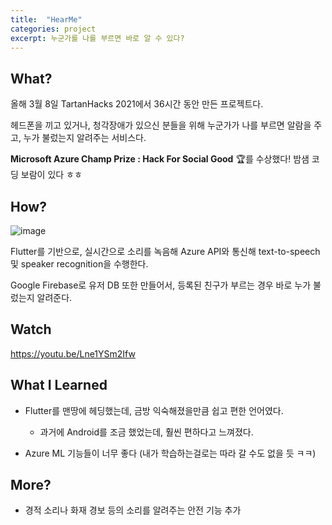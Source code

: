 ```yaml
---
title:  "HearMe"
categories: project
excerpt: 누군가를 나를 부르면 바로 알 수 있다?  
---
```


## What?

올해 3월 8일 TartanHacks 2021에서 36시간 동안 만든 프로젝트다. 

헤드폰을 끼고 있거나, 청각장애가 있으신 분들을 위해 누군가가 나를 부르면 알람을 주고, 누가 불렀는지 알려주는 서비스다.

**Microsoft Azure Champ Prize : Hack For Social Good** :trophy:를 수상했다! 밤샘 코딩 보람이 있다 ㅎㅎ


## How?

![image](https://user-images.githubusercontent.com/55306097/110263287-977bf680-7ff9-11eb-8994-f50c0ece3dbb.png)

Flutter를 기반으로, 실시간으로 소리를 녹음해 Azure API와 통신해 text-to-speech 및 speaker recognition을 수행한다.

Google Firebase로 유저 DB 또한 만들어서, 등록된 친구가 부르는 경우 바로 누가 불렀는지 알려준다. 

## Watch
<https://youtu.be/Lne1YSm2Ifw>

## What I Learned

- Flutter를 맨땅에 헤딩했는데, 금방 익숙해졌을만큼 쉽고 편한 언어였다. 
    - 과거에 Android를 조금 했었는데, 훨씬 편하다고 느껴졌다.

- Azure ML 기능들이 너무 좋다 (내가 학습하는걸로는 따라 갈 수도 없을 듯 ㅋㅋ)


## More?
- 경적 소리나 화재 경보 등의 소리를 알려주는 안전 기능 추가
